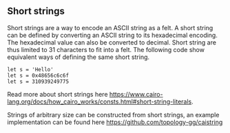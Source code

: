 ## Short strings

Short strings are a way to encode an ASCII string as a felt.
A short string can be defined by converting an ASCII string to its hexadecimal encoding.
The hexadecimal value can also be converted to decimal.
Short string are thus limited to 31 characters to fit into a felt.
The following code show equivalent ways of defining the same short string.
```
let s = 'Hello'
let s = 0x48656c6c6f
let s = 310939249775
```

Read more about short strings here https://www.cairo-lang.org/docs/how_cairo_works/consts.html#short-string-literals.

Strings of arbitrary size can be constructed from short strings, an example implementation can be found here https://github.com/topology-gg/caistring